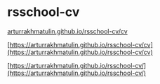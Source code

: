 # rsschool-cv

[arturrakhmatulin.github.io/rsschool-cv/cv](https://arturrakhmatulin.github.io/rsschool-cv/cv)

[https://arturrakhmatulin.github.io/rsschool-cv/cv](https://arturrakhmatulin.github.io/rsschool-cv/cv)

[https://arturrakhmatulin.github.io/rsschool-cv/](https://arturrakhmatulin.github.io/rsschool-cv/)

